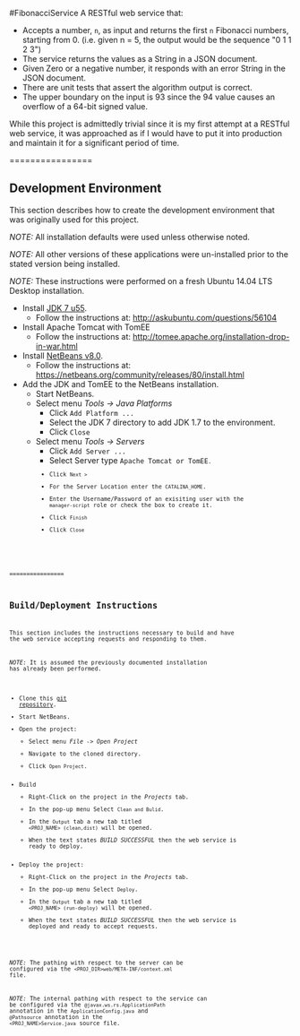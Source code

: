 #FibonacciService
A RESTful web service that:

 - Accepts a number, <code>n</code>, as input and returns the first <code>n</code> Fibonacci numbers, starting from 0.
   (i.e. given n = 5, the output would be the sequence "0 1 1 2 3")
 - The service returns the values as a String in a JSON document.
 - Given Zero or a negative number, it responds with an error String in the JSON document.
 - There are unit tests that assert the algorithm output is correct.
 - The upper boundary on the input is 93 since the 94 value causes an overflow of a 64-bit signed value.

While this project is admittedly trivial since it is my first attempt at a RESTful web service,
it was approached as if I would have to put it into production and maintain it for a significant period of time.

================

## Development Environment

This section describes how to create the development environment that was originally used for this project.

*NOTE:* All installation defaults were used unless otherwise noted.

*NOTE:* All other versions of these applications were un-installed prior to the stated version being installed.

*NOTE:* These instructions were performed on a fresh Ubuntu 14.04 LTS Desktop installation.

 - Install [JDK 7 u55](http://www.oracle.com/technetwork/java/javase/downloads/jdk7-downloads-1880260.html).
    - Follow the instructions at: http://askubuntu.com/questions/56104
 - Install Apache Tomcat with TomEE
    - Follow the instructions at: http://tomee.apache.org/installation-drop-in-war.html
 - Install [NetBeans v8.0]("https://netbeans.org/downloads/").
    - Follow the instructions at: https://netbeans.org/community/releases/80/install.html
 - Add the JDK and TomEE to the NetBeans installation.
    - Start NetBeans.
    - Select menu <i>Tools -> Java Platforms</i>
       - Click <code>Add Platform ...</code>
       - Select the JDK 7 directory to add JDK 1.7 to the environment.
       - Click <code>Close</code>
    - Select menu <i>Tools -> Servers</i>
       - Click <code>Add Server ...</code>
       - Select Server type <code>Apache Tomcat or TomEE<code>.
       - Click <code>Next ></code>
       - For the Server Location enter the <code>CATALINA_HOME</code>.
       - Enter the Username/Password of an exisiting user with the <code>manager-script</code> role or check the box to create it.
       - Click <code>Finish</code>
       - Click <code>Close</code>

================

## Build/Deployment Instructions

This section includes the instructions necessary to build and have the web service accepting requests and responding to them.

*NOTE:* It is assumed the previously documented installation has already been performed.

 - Clone this [git repository](https://github.com/wdsdhei/FibonacciService.git).
 - Start NetBeans.
 - Open the project:
    - Select menu <i>File -> Open Project</i>
    - Navigate to the cloned directory.
    - Click <code>Open Project</code>.
 - Build
    - Right-Click on the project in the <i>Projects</i> tab.
    - In the pop-up menu Select <code>Clean and Bulid</code>.
    - In the <code>Output</code> tab a new tab titled <code>&lt;PROJ_NAME> (clean,dist)</code> will be opened.
    - When the text states <i>BUILD SUCCESSFUL</i> then the web service is ready to deploy.
 - Deploy the project:
    - Right-Click on the project in the <i>Projects</i> tab.
    - In the pop-up menu Select <code>Deploy</code>.
    - In the <code>Output</code> tab a new tab titled <code>&lt;PROJ_NAME> (run-deploy)</code> will be opened.
    - When the text states <i>BUILD SUCCESSFUL</i> then the web service is deployed and ready to accept requests.

*NOTE:* The pathing with respect to the server can be configured via the <code>&lt;PROJ_DIR>web/META-INF/context.xml</code> file.

*NOTE:* The internal pathing with respect to the service can be configured via the <code>@javax.ws.rs.ApplicationPath</code> annotation in the <code>ApplicationConfig.java</code> and <code>@Pathsource</code> annotation in the <code>&lt;PROJ_NAME>Service.java</code> source file.

